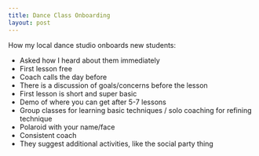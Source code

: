 ```yaml
---
title: Dance Class Onboarding
layout: post
---
```


How my local dance studio onboards new students:

- Asked how I heard about them immediately
- First lesson free
- Coach calls the day before
- There is a discussion of goals/concerns before the lesson
- First lesson is short and super basic
- Demo of where you can get after 5-7 lessons
- Group classes for learning basic techniques / solo coaching for refining technique
- Polaroid with your name/face
- Consistent coach
- They suggest additional activities, like the social party thing

